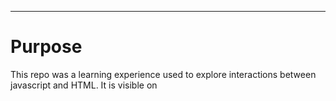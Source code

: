 ***
# Purpose

This repo was a learning experience used to explore interactions between javascript and HTML.
It is visible on 

